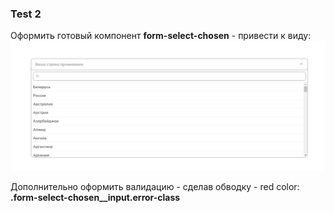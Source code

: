 ### Test 2

Оформить готовый компонент **form-select-chosen** - привести к виду:
![ ](/assets/images/2024-07-26_10-21-24.png)

Дополнительно оформить валидацию - сделав обводку - red color:
**.form-select-chosen\_\_input.error-class**
